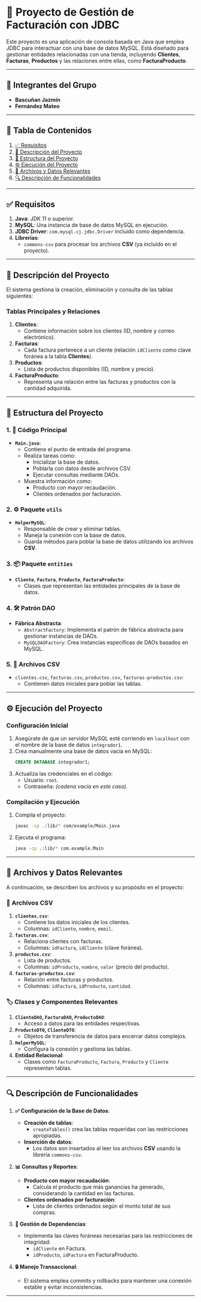 # 🏢 Proyecto de Gestión de Facturación con JDBC

Este proyecto es una aplicación de consola basada en Java que emplea JDBC para interactuar con una base de datos MySQL. Está diseñado para gestionar entidades relacionadas con una tienda, incluyendo **Clientes**, **Facturas**, **Productos** y las relaciones entre ellas, como **FacturaProducto**.

---

## 👥 Integrantes del Grupo
- **Bascuñan Jazmín**
- **Fernández Mateo**

---

## 📑 Tabla de Contenidos
1. [✅ Requisitos](#-requisitos)
2. [📖 Descripción del Proyecto](#-descripción-del-proyecto)
3. [📂 Estructura del Proyecto](#-estructura-del-proyecto)
4. [⚙️ Ejecución del Proyecto](#️-ejecución-del-proyecto)
5. [📁 Archivos y Datos Relevantes](#-archivos-y-datos-relevantes)
6. [🔍 Descripción de Funcionalidades](#-descripción-de-funcionalidades)

---

## ✅ Requisitos

1. **Java**: JDK 11 o superior.
2. **MySQL**: Una instancia de base de datos MySQL en ejecución.
3. **JDBC Driver**: `com.mysql.cj.jdbc.Driver` incluido como dependencia.
4. **Librerías**:
    - `commons-csv` para procesar los archivos **CSV** (ya incluido en el proyecto).

---

## 📖 Descripción del Proyecto

El sistema gestiona la creación, eliminación y consulta de las tablas siguientes:

### Tablas Principales y Relaciones
1. **Clientes**:
    - Contiene información sobre los clientes (ID, nombre y correo electrónico).
2. **Facturas**:
    - Cada factura pertenece a un cliente (relación `idCliente` como clave foránea a la tabla **Clientes**).
3. **Productos**:
    - Lista de productos disponibles (ID, nombre y precio).
4. **FacturaProducto**:
    - Representa una relación entre las facturas y productos con la cantidad adquirida.

---

## 📂 Estructura del Proyecto

### 1. **📌 Código Principal**
- **`Main.java`**:
    - Contiene el punto de entrada del programa.
    - Realiza tareas como:
        - Inicializar la base de datos.
        - Poblarla con datos desde archivos CSV.
        - Ejecutar consultas mediante DAOs.
    - Muestra información como:
        - Producto con mayor recaudación.
        - Clientes ordenados por facturación.

### 2. **⚙️ Paquete `utils`**
- **`HelperMySQL`**:
    - Responsable de crear y eliminar tablas.
    - Maneja la conexión con la base de datos.
    - Guarda métodos para poblar la base de datos utilizando los archivos **CSV**.

### 3. **📦 Paquete `entities`**
- **`Cliente`**, **`Factura`**, **`Producto`**, **`FacturaProducto`**:
    - Clases que representan las entidades principales de la base de datos.

### 4. **🛠️ Patrón DAO**
- **Fábrica Abstracta**:
    - `AbstractFactory`: Implementa el patrón de fábrica abstracta para gestionar instancias de DAOs.
    - `MySQLDAOFactory`: Crea instancias específicas de DAOs basados en MySQL.

### 5. **📜 Archivos CSV**
- `clientes.csv`, `facturas.csv`, `productos.csv`, `facturas-productos.csv`:
    - Contienen datos iniciales para poblar las tablas.

---

## ⚙️ Ejecución del Proyecto

### Configuración Inicial
1. Asegúrate de que un servidor MySQL esté corriendo en `localhost` con el nombre de la base de datos `integrador1`.
2. Crea manualmente una base de datos vacía en MySQL:
   ```sql
   CREATE DATABASE integrador1;
   ```
3. Actualiza las credenciales en el código:
    - Usuario: `root`.
    - Contraseña: *(cadena vacía en este caso)*.

### Compilación y Ejecución
1. Compila el proyecto:
   ```bash
   javac -cp .:lib/* com/example/Main.java
   ```
2. Ejecuta el programa:
   ```bash
   java -cp .:lib/* com.example.Main
   ```

---

## 📁 Archivos y Datos Relevantes

A continuación, se describen los archivos y su propósito en el proyecto:

### **📄 Archivos CSV**
1. **`clientes.csv`**:
    - Contiene los datos iniciales de los clientes.
    - Columnas: `idCliente`, `nombre`, `email`.
2. **`facturas.csv`**:
    - Relaciona clientes con facturas.
    - Columnas: `idFactura`, `idCliente` (clave foránea).
3. **`productos.csv`**:
    - Lista de productos.
    - Columnas: `idProducto`, `nombre`, `valor` (precio del producto).
4. **`facturas-productos.csv`**:
    - Relación entre facturas y productos.
    - Columnas: `idFactura`, `idProducto`, `cantidad`.

### **🏷️ Clases y Componentes Relevantes**
1. **`ClienteDAO`, `FacturaDAO`, `ProductoDAO`**:
    - Acceso a datos para las entidades respectivas.
2. **`ProductoDTO`, `ClienteDTO`**:
    - Objetos de transferencia de datos para encerrar datos complejos.
3. **`HelperMySQL`**:
    - Configura la conexión y gestiona las tablas.
4. **Entidad Relacional**:
    - Clases como `FacturaProducto`, `Factura`, `Producto` y `Cliente` representan tablas.

---

## 🔍 Descripción de Funcionalidades

1. **✅ Configuración de la Base de Datos**:
    - **Creación de tablas**:
        - `createTables()` crea las tablas requeridas con las restricciones apropiadas.
    - **Inserción de datos**:
        - Los datos son insertados al leer los archivos **CSV** usando la librería `commons-csv`.

2. **📊 Consultas y Reportes**:
    - **Producto con mayor recaudación**:
        - Calcula el producto que más ganancias ha generado, considerando la cantidad en las facturas.
    - **Clientes ordenados por facturación**:
        - Lista de clientes ordenados según el monto total de sus compras.

3. **🔗 Gestión de Dependencias**:
    - Implementa las claves foráneas necesarias para las restricciones de integridad:
        - `idCliente` en Factura.
        - `idProducto`, `idFactura` en FacturaProducto.

4. **🔒 Manejo Transaccional**:
    - El sistema emplea commits y rollbacks para mantener una conexión estable y evitar inconsistencias.

---